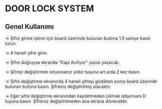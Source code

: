 # DOOR LOCK SYSTEM
## Genel Kullanımı
-> Şifre girme işlemi için board üzerinde bulunan butona 1.5 saniye basılı tutun.

-> 4 haneli şifre girin.

-> Şifre doğruysa ekranda "Kapi Aciliyor" yazısı yazacak.

-> Şifreyi değiştirmek istiyorsanız yıldız tuşuna art arda 2 kez basın.

-> Şifre değiştirme ekranında 4 haneli şifreyi girdikten sonra board üzerinde bulunan butona basın. Şifreniz değiştirilmiş olacaktır.

-> Eğer şifre değiştirme ekranından kaydetmeden çıkmak istiyorsanı D tuşuna basın. Şifreniz değiştirilmeden ana ekrana dönecektir.

